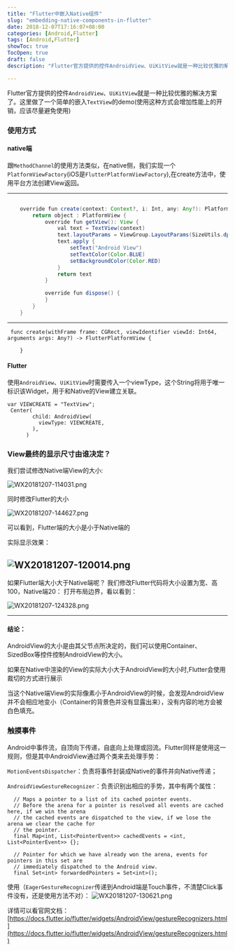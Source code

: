 ```yaml
---
title: "Flutter中嵌入Native组件"
slug: "embedding-native-components-in-flutter"
date: 2018-12-07T17:16:07+08:00
categories: [Android,Flutter]
tags: [Android,Flutter]
showToc: true
TocOpen: true
draft: false
description: "Flutter官方提供的控件AndroidView、UiKitView就是一种比较优雅的解决方案了。这里做了一个简单的嵌入TextView的"

---
```

                
Flutter官方提供的控件`AndroidView`、`UiKitView`就是一种比较优雅的解决方案了。这里做了一个简单的嵌入`TextView`的demo(使用这种方式会增加性能上的开销，应该尽量避免使用)


### 使用方式
#### native端
跟`MethodChannel`的使用方法类似，在native侧，我们实现一个`PlatformViewFactory`(iOS是`FlutterPlatformViewFactory`),在create方法中，使用平台方法创建View返回。

---
```java

    override fun create(context: Context?, i: Int, any: Any?): PlatformView {
        return object : PlatformView {
            override fun getView(): View {
                val text = TextView(context)
                text.layoutParams = ViewGroup.LayoutParams(SizeUtils.dp2px(200f), SizeUtils.dp2px(200f))
                text.apply {
                    setText("Android View")
                    setTextColor(Color.BLUE)
                    setBackgroundColor(Color.RED)
                }
                return text
            }

            override fun dispose() {
            }
        }
    }

```
---
```swif
 func create(withFrame frame: CGRect, viewIdentifier viewId: Int64, arguments args: Any?) -> FlutterPlatformView {
       
    }
```
#### Flutter

使用`AndroidView`、`UiKitView`时需要传入一个viewType，这个String将用于唯一标识该Widget，用于和Native的View建立关联。
```
var VIEWCREATE = "TextView";
 Center(
        child: AndroidView(
          viewType: VIEWCREATE,
        ),
      )
```


### View最终的显示尺寸由谁决定？

我们尝试修改Native端View的大小:

![WX20181207-114031.png][6]

同时修改Flutter的大小

![WX20181207-144627.png][5] 

可以看到，Flutter端的大小是小于Native端的

实际显示效果：

![WX20181207-120014.png][4]
---
如果Flutter端大小大于Native端呢？
我们修改Flutter代码将大小设置为宽、高100，Native端20：
打开布局边界，看以看到：

![WX20181207-124328.png][3]

---

#### 结论：

AndroidView的大小是由其父节点所决定的，我们可以使用Container、SizedBox等控件控制AndroidView的大小。

如果在Native中渲染的View的实际大小大于AndroidView的大小时,Flutter会使用裁切的方式进行展示

当这个Native端View的实际像素小于AndroidView的时候，会发现AndroidView并不会相应地变小（Container的背景色并没有显露出来），没有内容的地方会被白色填充。

### 触摸事件

Android中事件流，自顶向下传递，自底向上处理或回流。Flutter同样是使用这一规则，但是其中AndroidView通过两个类来去处理手势：

`MotionEventsDispatcher`：负责将事件封装成Native的事件并向Native传递；

`AndroidViewGestureRecognizer`：负责识别出相应的手势，其中有两个属性：
```
  // Maps a pointer to a list of its cached pointer events.
  // Before the arena for a pointer is resolved all events are cached here, if we win the arena
  // the cached events are dispatched to the view, if we lose the arena we clear the cache for
  // the pointer.
  final Map<int, List<PointerEvent>> cachedEvents = <int, List<PointerEvent>> {};

  // Pointer for which we have already won the arena, events for pointers in this set are
  // immediately dispatched to the Android view.
  final Set<int> forwardedPointers = Set<int>();
```

使用（`EagerGestureRecognizer`传递到Android端是Touch事件，不清楚Click事件没有，还是使用方法不对）：
![WX20181207-130621.png][1]

详情可以看官网文档：
[https://docs.flutter.io/flutter/widgets/AndroidView/gestureRecognizers.html](https://docs.flutter.io/flutter/widgets/AndroidView/gestureRecognizers.html)



  [1]: https://static.apkdv.com/usr/uploads/2018/12/3772514580.png#mirages-width=643&mirages-height=331&mirages-cdn-type=2
  [2]: https://static.apkdv.com/usr/uploads/2018/12/982531011.png#mirages-width=976&mirages-height=351&mirages-cdn-type=2
  [3]: https://static.apkdv.com/usr/uploads/2018/12/3527885193.png#mirages-width=306&mirages-height=180&mirages-cdn-type=2
  [4]: https://static.apkdv.com/usr/uploads/2018/12/2704704328.png#mirages-width=276&mirages-height=175&mirages-cdn-type=2
  [5]: https://static.apkdv.com/usr/uploads/2018/12/362967709.png#mirages-width=343&mirages-height=254&mirages-cdn-type=2
  [6]: https://static.apkdv.com/usr/uploads/2018/12/4063670088.png#mirages-width=896&mirages-height=179&mirages-cdn-type=2